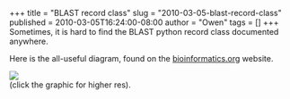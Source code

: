 +++
title = "BLAST record class"
slug = "2010-03-05-blast-record-class"
published = 2010-03-05T16:24:00-08:00
author = "Owen"
tags = []
+++
Sometimes, it is hard to find the BLAST python record class documented
anywhere.  
  
Here is the all-useful diagram, found on the
[bioinformatics.org](http://www.bioinformatics.org/bradstuff/bp/tut/Tutorial003.html)
website.  
  
  
[![](../images/2010-03-05-blast-record-class-BlastRecord.png)](http://www.bioinformatics.org/bradstuff/bp/tut/images/BlastRecord.png)  
(click the graphic for higher res).
